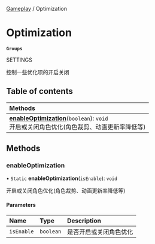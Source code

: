 [Gameplay](../modules/Gameplay.Gameplay.md) / Optimization

# Optimization <Badge type="tip" text="Class" /> <Score text="Optimization" />

**`Groups`**

SETTINGS

控制一些优化项的开启关闭

## Table of contents

| Methods |
| :-----|
| **[enableOptimization](Gameplay.Optimization.md#enableoptimization)**(`boolean`): `void` <br> 开启或关闭角色优化(角色裁剪、动画更新率降低等)|

## Methods

### enableOptimization <Score text="enableOptimization" /> 

• `Static` **enableOptimization**(`isEnable`): `void` <Badge type="tip" text="other" />

开启或关闭角色优化(角色裁剪、动画更新率降低等)


#### Parameters

| Name | Type | Description |
| :------ | :------ | :------ |
| `isEnable` | `boolean` | 是否开启或关闭角色优化 |

